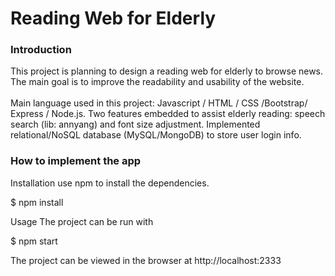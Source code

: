 <h1>Reading Web for Elderly</h1>

<h3>Introduction</h3>
This project is planning to design a reading web for elderly to browse news. The main goal is to improve the readability and usability of the website.<br/><br/>
Main language used in this project: Javascript / HTML / CSS /Bootstrap/  Express / Node.js. 
Two features embedded  to assist elderly reading: speech search (lib: annyang) and font size adjustment.
Implemented relational/NoSQL database (MySQL/MongoDB) to store user login info.

<h3>How to implement the app</h3>
Installation
use npm to install the dependencies.

$ npm install


Usage
The project can be run with

$ npm start


The project can be viewed in the browser at http://localhost:2333
